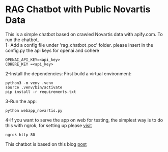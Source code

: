 # RAG Chatbot with Public Novartis Data

This is a simple chatbot based on crawled Novartis data with apify.com.
To run the chatbot,   
1- Add a config file under 'rag_chatbot_poc' folder.
please insert in the config.py the api keys for openai and cohere

```
OPENAI_API_KEY=<api_key>
COHERE_KEY =<api_key>
```

2-Install the dependencies:
First build a virtual environment:
```
python3 -m venv .venv
source .venv/bin/activate
pip install -r requirements.txt
```

3-Run the app:
```
python webapp_novartis.py
```

4-If you want to serve the app on web for testing, the simplest way is to do
this with ngrok, for setting up please
[visit](https://ngrok.com/docs/guides/getting-started/)  

```
ngrok http 80
```





This chatbot is based on this blog
[post](https://medium.com/@vovakuzmenkov/building-a-fullstack-rag-solution-with-private-llm-a-step-by-step-guide-48a0a4467efc#0a34) 

